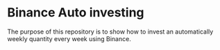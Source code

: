 # Binance Auto investing

The purpose of this repository is to show how to invest an automatically weekly quantity every week using Binance.


